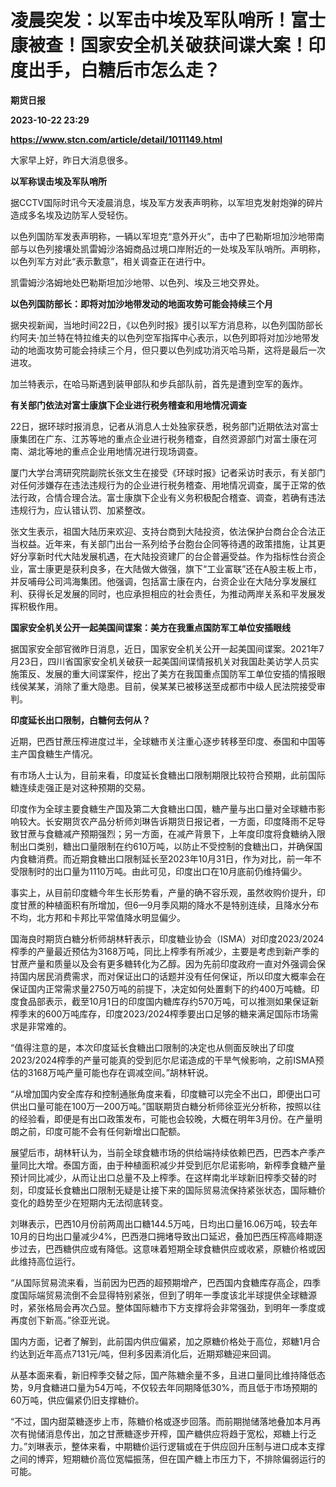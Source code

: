 # 凌晨突发：以军击中埃及军队哨所！富士康被查！国家安全机关破获间谍大案！印度出手，白糖后市怎么走？
**期货日报**

**2023-10-22 23:29**

**https://www.stcn.com/article/detail/1011149.html**

大家早上好，昨日大消息很多。

**以军称误击埃及军队哨所**

据CCTV国际时讯今天凌晨消息，埃及军方发表声明称，以军坦克发射炮弹的碎片造成多名埃及边防军人受轻伤。

以色列国防军发表声明称，一辆以军坦克“意外开火”，击中了巴勒斯坦加沙地带南部与以色列接壤处凯雷姆沙洛姆商品过境口岸附近的一处埃及军队哨所。声明称，以色列军方对此“表示歉意”，相关调查正在进行中。

凯雷姆沙洛姆地处巴勒斯坦加沙地带、以色列、埃及三地交界处。

**以色列国防部长：即将对加沙地带发动的地面攻势可能会持续三个月**

据央视新闻，当地时间22日，《以色列时报》援引以军方消息称，以色列国防部长约阿夫·加兰特在特拉维夫的以色列空军指挥中心表示，以色列即将对加沙地带发动的地面攻势可能会持续三个月，但只要以色列成功消灭哈马斯，这将是最后一次进攻。

加兰特表示，在哈马斯遇到装甲部队和步兵部队前，首先是遭到空军的轰炸。

**有关部门依法对富士康旗下企业进行税务稽查和用地情况调查**

22日，据环球时报消息，记者从消息人士处独家获悉，税务部门近期依法对富士康集团在广东、江苏等地的重点企业进行税务稽查，自然资源部门对富士康在河南、湖北等地的重点企业用地情况进行现场调查。

厦门大学台湾研究院副院长张文生在接受《环球时报》记者采访时表示，有关部门对任何涉嫌存在违法违规行为的企业进行税务稽查、用地情况调查，属于正常的依法行政，合情合理合法。富士康旗下企业有义务积极配合稽查、调查，若确有违法违规行为，应认错认罚、加紧整改。

张文生表示，祖国大陆历来欢迎、支持台商到大陆投资，依法保护台商台企合法正当权益。近年来，有关部门出台一系列给予台胞台企同等待遇的政策措施，让其更好分享新时代大陆发展机遇，在大陆投资建厂的台企普遍受益。作为指标性台资企业，富士康更是获利良多，在大陆做大做强，旗下“工业富联”还在A股主板上市，并反哺母公司鸿海集团。他强调，包括富士康在内，台资企业在大陆分享发展红利、获得长足发展的同时，也应承担相应的社会责任，为推动两岸关系和平发展发挥积极作用。

**国家安全机关公开一起美国间谍案：美方在我重点国防军工单位安插眼线**

据国家安全部官微昨日消息，近日，国家安全机关公开一起美国间谍案。2021年7月23日，四川省国家安全机关破获一起美国间谍情报机关对我国赴美访学人员实施策反、发展的重大间谍案件，挖出了美方在我国重点国防军工单位安插的情报眼线侯某某，消除了重大隐患。目前，侯某某已被移送至成都市中级人民法院接受审判。

**印度延长出口限制，白糖何去何从？**

近期，巴西甘蔗压榨进度过半，全球糖市关注重心逐步转移至印度、泰国和中国等主产国食糖生产情况。

有市场人士认为，目前来看，印度延长食糖出口限制期限比较符合预期，此前国际糖连续走强正是对这种预期的交易。

印度作为全球主要食糖生产国及第二大食糖出口国，糖产量与出口量对全球糖市影响较大。长安期货农产品分析师刘琳告诉期货日报记者，一方面，印度降雨不足导致甘蔗与食糖减产预期强烈；另一方面，在减产背景下，上年度印度将食糖纳入限制出口类别，糖出口量限制在约610万吨，以防止不受控制的食糖出口，并确保国内食糖消费。而近期食糖出口限制延长至2023年10月31日，作为对比，前一年不受限制时的出口量为1110万吨。由此可见，印度出口在10月底前仍维持偏少。

事实上，从目前印度糖今年生长形势看，产量的确不容乐观，虽然收购价提升，印度甘蔗的种植面积有所增加，但6—9月季风期的降水不是特别连续，且降水分布不均，北方邦和卡邦比平常值降水明显偏少。

国海良时期货白糖分析师胡林轩表示，印度糖业协会（ISMA）对印度2023/2024榨季的产量最近预估为3168万吨，同比上榨季有所减少，主要是考虑到新产季的甘蔗产量和质量以及会有更多糖转化为乙醇。因为先前印度政府一直对外强调会保持国内居民消费需求，而对保证出口的话题并没有任何保证，所以印度大概率会在保证国内正常需求量2750万吨的前提下，决定如何处置剩下的约400万吨糖。印度食品部表示，截至10月1日的印度国内糖库存约570万吨，可以推测如果保证新榨季末的600万吨库存，印度2023/2024榨季要出口足够的糖来满足国际市场需求是非常难的。

“值得注意的是，本次印度延长食糖出口限制的决定也从侧面反映出了印度2023/2024榨季的产量可能真的受到厄尔尼诺造成的干旱气候影响，之前ISMA预估的3168万吨产量可能也存在调减空间。”胡林轩说。

“从增加国内安全库存和控制通胀角度来看，印度糖可以完全不出口，即便出口可供出口量可能在100万—200万吨。”国联期货白糖分析师徐亚光分析称，按照以往的经验看，即便是有出口政策发布，可能也会较晚，大概在明年3月份。在产量明朗之前，印度可能不会有任何新增出口配额。

展望后市，胡林轩认为，当前全球食糖市场的供给端持续依赖巴西，巴西本产季产量同比大增。泰国方面，由于种植面积减少并受到厄尔尼诺影响，新榨季食糖产量预计同比减少，从而让出口总量不及上榨季。在这样南北半球新旧榨季交替的时刻，印度延长食糖出口限制无疑是让接下来的国际贸易流保持紧张状态，国际糖价变化的趋势至少在短期内无法彻底转变。

刘琳表示，巴西10月份前两周出口糖144.5万吨，日均出口量16.06万吨，较去年10月的日均出口量减少4%，巴西港口拥堵导致出口延迟，叠加巴西压榨高峰期逐步过去，巴西糖供应或有降低。这意味着短期全球食糖供应或收紧，原糖价格或因此维持高位运行。

“从国际贸易流来看，当前因为巴西的超预期增产，巴西国内食糖库存高企，四季度国际端贸易流倒不会显得特别紧张，但到了明年一季度该北半球提供全球糖源时，紧张格局会再次凸显。整体国际糖市下方支撑将会非常强劲，到明年一季度或再度创下新高。”徐亚光说。

国内方面，记者了解到，此前国内供应偏紧，加之原糖价格处于高位，郑糖1月合约达到近年高点7131元/吨，但利多因素消化后，近期郑糖迎来回调。

从基本面来看，新旧榨季交替之际，国产陈糖余量不多，且进口量同比维持降低态势，9月食糖进口量为54万吨，不仅较去年同期降低30%，而且低于市场预期的60万吨，供应偏紧仍旧支撑糖价。

“不过，国内甜菜糖逐步上市，陈糖价格或逐步回落。而前期抛储落地叠加本月再次有抛储消息传出，加之甘蔗糖逐步开榨，国产糖供应将趋于宽松，郑糖上行乏力。”刘琳表示，整体来看，中期糖价运行逻辑或在于供应回升压制与进口成本支撑之间的博弈，短期糖价高位宽幅振荡，但在国产糖上市压力下，不排除偏弱运行的可能。